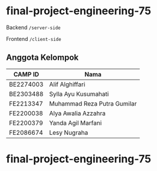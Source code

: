 # final-project-engineering-75

Backend ```/server-side```

Frontend ```/client-side```

## Anggota Kelompok

| CAMP ID | Nama |
| ------ | ------ |
| BE2274003 | Alif Alghiffari |
| BE2303488 | Sylla Ayu Kusumahati |
| FE2213347 | Muhammad Reza Putra Gumilar |
| FE2200038	 | Alya Awalia Azzahra |
| FE2200379 | Yanda Agil Marfani |
| FE2086674 | Lesy Nugraha |# final-project-engineering-75
# final-project-engineering-75
